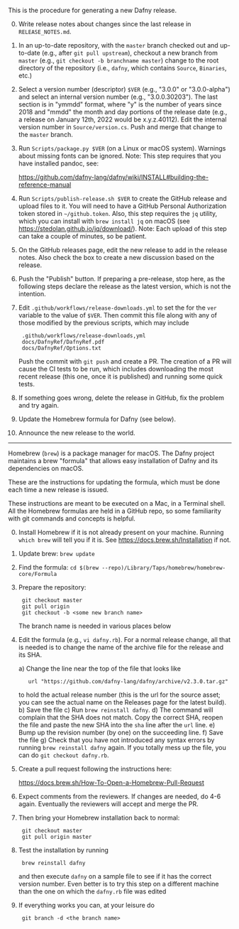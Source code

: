 This is the procedure for generating a new Dafny release.

0. Write release notes about changes since the last release in
   `RELEASE_NOTES.md`.

1. In an up-to-date repository, with the `master` branch checked out and
   up-to-date (e.g., after `git pull upstream`), checkout a new branch
   from `master` (e.g., `git checkout -b branchname master`) change to
   the root directory of the repository (i.e., `dafny`, which contains
   `Source`, `Binaries`, etc.)

2. Select a version number (descriptor) `$VER` (e.g., "3.0.0" or
   "3.0.0-alpha") and select an internal version number (e.g.,
   "3.0.0.30203"). The last section is in "ymmdd" format, where "y" is
   the number of years since 2018 and "mmdd" the month and day portions
   of the release date (e.g., a release on January 12th, 2022 would be
   x.y.z.40112). Edit the internal version number in
   `Source/version.cs`. Push and merge that change to the `master`
   branch.

3. Run `Scripts/package.py $VER` (on a Linux or macOS system).
   Warnings about missing fonts can be ignored. Note: This step requires
   that you have installed pandoc, see:

   <https://github.com/dafny-lang/dafny/wiki/INSTALL#building-the-reference-manual>

4. Run `Scripts/publish-release.sh $VER` to create the GitHub release
   and upload files to it. You will need to have a GitHub Personal
   Authorization token stored in `~/github.token`. Also, this step
   requires the `jq` utility, which you can install with `brew install
   jq` on macOS (see <https://stedolan.github.io/jq/download/>). Note:
   Each upload of this step can take a couple of minutes, so be patient.

5. On the GitHub releases page, edit the new release to add in the
   release notes. Also check the box to create a new discussion based on
   the release.

6. Push the "Publish" button. If preparing a pre-release, stop here, as
   the following steps declare the release as the latest version, which
   is not the intention.

7. Edit `.github/workflows/release-downloads.yml` to set the for the
   `ver` variable to the value of `$VER`. Then commit this file along
   with any of those modified by the previous scripts, which may include

        .github/workflows/release-downloads,yml
        docs/DafnyRef/DafnyRef.pdf
        docs/DafnyRef/Options.txt

   Push the commit with `git push` and create a PR. The creation of a PR
   will cause the CI tests to be run, which includes downloading the
   most recent release (this one, once it is published) and running some
   quick tests.

8. If something goes wrong, delete the release in GitHub, fix the
   problem and try again.

9. Update the Homebrew formula for Dafny (see below).

10. Announce the new release to the world.

--------------------------

Homebrew (`brew`) is a package manager for macOS. The Dafny project
maintains a brew "formula" that allows easy installation of Dafny and
its dependencies on macOS.

These are the instructions for updating the formula, which must be done
each time a new release is issued.

These instructions are meant to be executed on a Mac, in a Terminal shell.
All the Homebrew formulas are held in a GitHub repo, so some familiarity
with git commands and concepts is helpful.

0. Install Homebrew if it is not already present on your machine.
   Running `which brew` will tell you if it is. See
   <https://docs.brew.sh/Installation> if not.

1. Update brew: `brew update`

2. Find the formula: `cd $(brew --repo)/Library/Taps/homebrew/homebrew-core/Formula`

3. Prepare the repository:

        git checkout master
        git pull origin
        git checkout -b <some new branch name>

   The branch name is needed in various places below

4. Edit the formula (e.g., `vi dafny.rb`). For a normal release change,
   all that is needed is to change the name of the archive file for the
   release and its SHA.

   a) Change the line near the top of the file that looks like

          url "https://github.com/dafny-lang/dafny/archive/v2.3.0.tar.gz"

      to hold the actual release number (this is the url for the source
      asset; you can see the actual name on the Releases page for the
      latest build).
   b) Save the file
   c) Run `brew reinstall dafny`.
   d) The command will complain that the SHA does not match. Copy the
      correct SHA, reopen the file and paste the new SHA into the `sha`
      line after the `url` line.
   e) Bump up the revision number (by one) on the succeeding line.
   f) Save the file
   g) Check that you have not introduced any syntax errors by running
      `brew reinstall dafny` again. If you totally mess up the file,
      you can do `git checkout dafny.rb`.

5. Create a pull request following the instructions here:

    <https://docs.brew.sh/How-To-Open-a-Homebrew-Pull-Request>

6. Expect comments from the reviewers. If changes are needed, do 4-6
   again. Eventually the reviewers will accept and merge the PR.

7. Then bring your Homebrew installation back to normal:

        git checkout master
        git pull origin master

8. Test the installation by running

        brew reinstall dafny

   and then execute `dafny` on a sample file to see if it has the
   correct version number. Even better is to try this step on a
   different machine than the one on which the `dafny.rb` file was edited

9. If everything works you can, at your leisure do

        git branch -d <the branch name>
